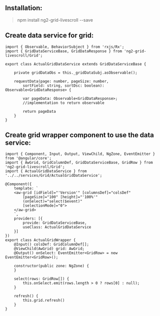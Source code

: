 Installation:
-----------------

>npm install ng2-grid-livescroll --save


Create data service for grid:
-----------------------------

```
import { Observable, BehaviorSubject } from 'rxjs/Rx';
import { GridDataServiceBase, GridDataResponse } from 'ng2-grid-livescroll/Grid';

export class ActualGridDataService extends GridDataServiceBase {

	private gridDataObs = this._gridDataSubj.asObservable();

	requestData(page: number, pageSize: number,
		sortField: string, sortDsc: boolean): Observable<GridDataResponse> {
		
		var pageData: Observable<GridDataResponse>;
		//implementation to return observable

		return pageData
	}
}
```

Create grid wrapper component to use the data service:
------------------------------------------------------
```
import { Component, Input, Output, ViewChild, NgZone, EventEmitter } from '@angular/core';
import { AwGrid, GridColumnDef, GridDataServiceBase, GridRow } from 'ng2-grid-livescroll/Grid';
import { ActualGridDataService } from '../../services/Grid/ActualGridDataService';

@Component({
	template: `
	<aw-grid [idField]="'Version'" [columnsDef]="colsDef" 
		[pageSize]="100" [height]="'100%'"
		(onSelect)="select($event)"
		[selectionMode]="0">
	</aw-grid>
	`,
	providers: [{
		provide: GridDataServiceBase,
		useClass: ActualGridDataService
	}]
})
export class ActualGridWrapper {
	@Input() colsDef: GridColumnDef[];
	@ViewChild(AwGrid) grid: AwGrid;
	@Output() onSelect: EventEmitter<GridRow> = new EventEmitter<GridRow>();

	constructor(public zone: NgZone) {
	}

	select(rows: GridRow[]) {
		this.onSelect.emit(rows.length > 0 ? rows[0] : null);
	}

	refresh() {
		this.grid.refresh()
	}
}
```
